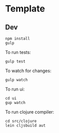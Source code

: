 # Template

## Dev

    npm install
    gulp

To run tests:

    gulp test

To watch for changes:

    gulp watch

To run ui:

    cd ui
    gup watch

To run clojure compiler:

    cd src/clojure
    lein cljsbuild aut
